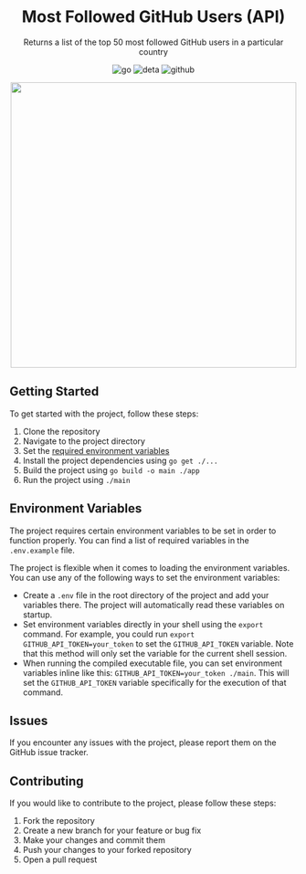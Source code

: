<h1 align="center">Most Followed GitHub Users (API)</h1>
<p align="center">
  Returns a list of the top 50 most followed GitHub users in a particular country
</p>
<p align="center">
  <img src="https://t.ly/plOs" alt="go" />
  <img src="https://t.ly/MMyE" alt="deta" />
  <img src="https://t.ly/ljN-f" alt="github" />
</p>
<p align="center">
  <img src="https://user-images.githubusercontent.com/36763164/232241911-c0771365-225c-49fc-b22a-8351b54336b9.png" width="500px" />
</p>

## Getting Started

To get started with the project, follow these steps:

1. Clone the repository  
1. Navigate to the project directory
1. Set the [required environment variables](#environment-variables)
1. Install the project dependencies using `go get ./...`  
1. Build the project using `go build -o main ./app`
1. Run the project using `./main`

## Environment Variables

The project requires certain environment variables to be set in order to function properly. You can find a list of required variables in the `.env.example` file.

The project is flexible when it comes to loading the environment variables.
You can use any of the following ways to set the environment variables:

- Create a `.env` file in the root directory of the project and add your variables there. The project will automatically read these variables on startup.
- Set environment variables directly in your shell using the `export` command. For example, you could run `export GITHUB_API_TOKEN=your_token` to set the `GITHUB_API_TOKEN` variable. Note that this method will only set the variable for the current shell session.
- When running the compiled executable file, you can set environment variables inline like this: `GITHUB_API_TOKEN=your_token ./main`. This will set the `GITHUB_API_TOKEN` variable specifically for the execution of that command.

## Issues

If you encounter any issues with the project, please report them on the GitHub issue tracker.

## Contributing

If you would like to contribute to the project, please follow these steps:

1. Fork the repository
2. Create a new branch for your feature or bug fix
3. Make your changes and commit them
4. Push your changes to your forked repository
5. Open a pull request
